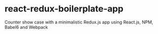 # react-redux-boilerplate-app
Counter show case with a minimalistic Redux.js app using React.js, NPM, Babel6 and Webpack

